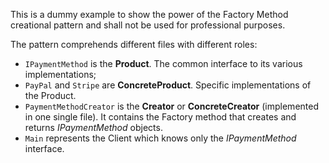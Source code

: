 This is a dummy example to show the power of the Factory Method creational pattern and shall not be used for professional purposes.

The pattern comprehends different files with different roles:
- `IPaymentMethod` is the **Product**. The common interface to its various implementations;
- `PayPal` and `Stripe` are **ConcreteProduct**. Specific implementations of the Product.
- `PaymentMethodCreator` is the **Creator** or **ConcreteCreator** (implemented in one single file). It contains the Factory method that creates and returns *IPaymentMethod* objects.
- `Main` represents the Client which knows only the *IPaymentMethod* interface.
